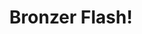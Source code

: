 ---
ee_id: '97'
site: '1'
type: '2'
long_id: 2010-021 Bronzer Flash!
url: 2010-021-bronzer-flash
year: '2010'
medium: CD & packaging.
commission:
add_credit:
dims:
pitch: "​Last half hour of NJ trance radio station Pulse 97. Edition of 300. Some
  Signed. Sold a few, mostly given to friends."
ps:
live_url:
related:
title: Bronzer Flash!
youtube:
imgs: bronzer-flash-2010-021-disc-database-ih.jpg
subheading:
year2: '2010'
download:
add_credits:
related_code:
! '':
layout: things-i-made
---